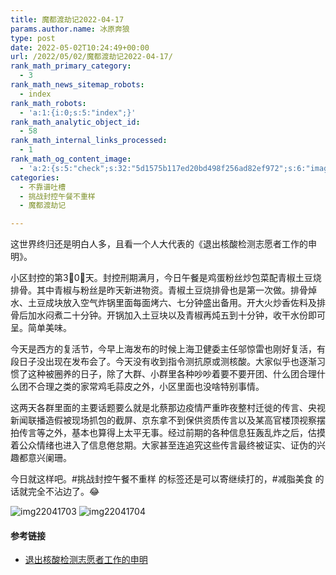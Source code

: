 ```yaml
---
title: 魔都渡劫记2022-04-17
params.author.name: 冰原奔狼
type: post
date: 2022-05-02T10:24:49+00:00
url: /2022/05/02/魔都渡劫记2022-04-17/
rank_math_primary_category:
  - 3
rank_math_news_sitemap_robots:
  - index
rank_math_robots:
  - 'a:1:{i:0;s:5:"index";}'
rank_math_analytic_object_id:
  - 58
rank_math_internal_links_processed:
  - 1
rank_math_og_content_image:
  - 'a:2:{s:5:"check";s:32:"5d1575b117ed20bd498f256ad82ef972";s:6:"images";a:0:{}}'
categories:
  - 不靠谱吐槽
  - 挑战封控午餐不重样
  - 魔都渡劫记

---
```

这世界终归还是明白人多，且看一个人大代表的《退出核酸检测志愿者工作的申明》。

小区封控的第3⃣️0⃣️天。封控刑期满月，今日午餐是鸡蛋粉丝炒包菜配青椒土豆烧排骨。其中青椒与粉丝是昨天新进物资。青椒土豆烧排骨也是第一次做。排骨焯水、土豆成块放入空气炸锅里面每面烤六、七分钟盛出备用。开大火炒香佐料及排骨后加水闷煮二十分钟。开锅加入土豆块以及青椒再炖五到十分钟，收干水份即可呈。简单美味。

今天是西方的复活节，今早上海发布的时候上海卫健委主任邬惊雷也刚好复活，有段日子没出现在发布会了。今天没有收到指令测抗原或测核酸。大家似乎也逐渐习惯了这种被圈养的日子，除了大群、小群里各种吵吵着要不要开团、什么团合理什么团不合理之类的家常鸡毛蒜皮之外，小区里面也没啥特别事情。

这两天各群里面的主要话题要么就是北蔡那边疫情严重昨夜整村迁徙的传言、央视新闻联播造假被现场抓包的截屏、京东拿不到保供资质传言以及某高官楼顶视察摆拍传言等之外，基本也算得上太平无事。经过前期的各种信息狂轰乱炸之后，估摸着公众情绪也进入了信息倦怠期。大家甚至连追究这些传言最终被证实、证伪的兴趣都意兴阑珊。

今日就这样吧。#挑战封控午餐不重样 的标签还是可以寄继续打的，#减脂美食 的话就完全不沾边了。😂

<img decoding="async" src="https://i0.wp.com/s2.loli.net/2022/05/02/LENG8lVOqBmwHPA.jpg?w=640&#038;ssl=1" alt="img22041703" data-recalc-dims="1" />
<img decoding="async" src="https://i0.wp.com/s2.loli.net/2022/05/02/a2rfPWEq9hxL4SV.jpg?w=640&#038;ssl=1" alt="img22041704" data-recalc-dims="1" />

#### 参考链接

  * [退出核酸检测志愿者工作的申明][1]

 [1]: https://s2.loli.net/2022/05/02/TOnHs2Fl18XWKiA.jpg
